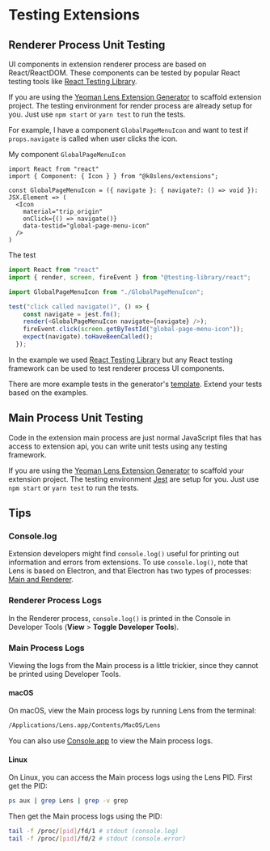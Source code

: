 # Testing Extensions

## Renderer Process Unit Testing

UI components in extension renderer process are based on React/ReactDOM. These components can be tested by popular React testing tools like [React Testing Library](https://github.com/testing-library/react-testing-library).

If you are using the [Yeoman Lens Extension Generator](https://github.com/lensapp/generator-lens-ext) to scaffold extension project. The testing environment for render process are already setup for you. Just use `npm start` or `yarn test` to run the tests.

For example, I have a component `GlobalPageMenuIcon` and want to test if `props.navigate` is called when user clicks the icon.

My component `GlobalPageMenuIcon`

```tsx
import React from "react"
import { Component: { Icon } } from "@k8slens/extensions";

const GlobalPageMenuIcon = ({ navigate }: { navigate?: () => void }): JSX.Element => (
  <Icon
    material="trip_origin"
    onClick={() => navigate()}
    data-testid="global-page-menu-icon"
  />
)
```

The test

```js
import React from "react"
import { render, screen, fireEvent } from "@testing-library/react";

import GlobalPageMenuIcon from "./GlobalPageMenuIcon";

test("click called navigate()", () => {
    const navigate = jest.fn();
    render(<GlobalPageMenuIcon navigate={navigate} />);
    fireEvent.click(screen.getByTestId("global-page-menu-icon"));
    expect(navigate).toHaveBeenCalled();
  });
```

In the example we used [React Testing Library](https://github.com/testing-library/react-testing-library) but any React testing framework can be used to test renderer process UI components.

There are more example tests in the generator's [template](https://github.com/lensapp/generator-lens-ext/tree/main/generators/app/templates/ext-ts/components). Extend your tests based on the examples.

## Main Process Unit Testing

Code in the extension main process are just normal JavaScript files that has access to extension api, you can write unit tests using any testing framework.

If you are using the [Yeoman Lens Extension Generator](https://github.com/lensapp/generator-lens-ext) to scaffold your extension project. The testing environment [Jest](https://jestjs.io/) are setup for you. Just use  `npm start` or `yarn test` to run the tests.

## Tips

### Console.log

Extension developers might find `console.log()` useful for printing out information and errors from extensions. To use `console.log()`, note that Lens is based on Electron, and that Electron has two types of processes: [Main and Renderer](https://www.electronjs.org/docs/tutorial/quick-start#main-and-renderer-processes).

### Renderer Process Logs

In the Renderer process, `console.log()` is printed in the Console in Developer Tools (**View** > **Toggle Developer Tools**).

### Main Process Logs

Viewing the logs from the Main process is a little trickier, since they cannot be printed using Developer Tools. 

#### macOS

On macOS, view the Main process logs by running Lens from the terminal:

```bash
/Applications/Lens.app/Contents/MacOS/Lens
```

You can also use [Console.app](https://support.apple.com/en-gb/guide/console/welcome/mac) to view the Main process logs.

#### Linux

On Linux, you can access the Main process logs using the Lens PID. First get the PID:

```bash
ps aux | grep Lens | grep -v grep
```

Then get the Main process logs using the PID:

```bash
tail -f /proc/[pid]/fd/1 # stdout (console.log)
tail -f /proc/[pid]/fd/2 # stdout (console.error)
```
